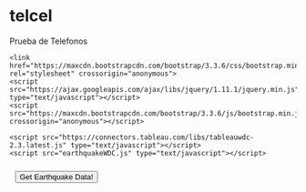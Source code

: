 # telcel
Prueba de Telefonos
<html>

<head>
    <title>USGS Earthquake Feed</title>
    <meta http-equiv="Cache-Control" content="no-store" />

    <link href="https://maxcdn.bootstrapcdn.com/bootstrap/3.3.6/css/bootstrap.min.css" rel="stylesheet" crossorigin="anonymous">
    <script src="https://ajax.googleapis.com/ajax/libs/jquery/1.11.1/jquery.min.js" type="text/javascript"></script>
    <script src="https://maxcdn.bootstrapcdn.com/bootstrap/3.3.6/js/bootstrap.min.js" crossorigin="anonymous"></script>

    <script src="https://connectors.tableau.com/libs/tableauwdc-2.3.latest.js" type="text/javascript"></script>
    <script src="earthquakeWDC.js" type="text/javascript"></script>
</head>

<body>
    <div class="container container-table">
        <div class="row vertical-center-row">
            <div class="text-center col-md-4 col-md-offset-4">
                <button type="button" id="submitButton" class="btn btn-success" style="margin: 10px;">Get Earthquake Data!</button>
            </div>
        </div>
    </div>
</body>

</html>

